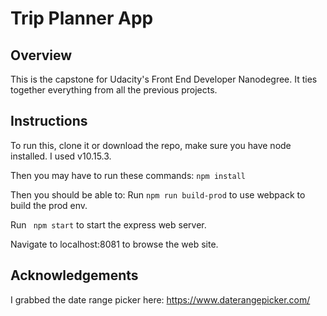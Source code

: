 # Trip Planner App

## Overview
This is the capstone for Udacity's Front End Developer Nanodegree. It ties together everything from all the previous projects.


## Instructions
To run this, clone it or download the repo, make sure you have node installed. I used v10.15.3.

Then you may have to run these commands:
```npm install```


Then you should be able to:
Run ```npm run build-prod``` to use webpack to build the prod env.

Run ``` npm start``` to start the express web server.

Navigate to localhost:8081 to browse the web site.


## Acknowledgements
I grabbed the date range picker here: https://www.daterangepicker.com/